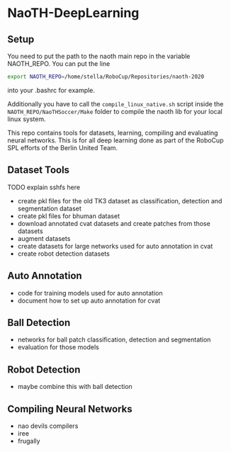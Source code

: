 # NaoTH-DeepLearning

## Setup
You need to put the path to the naoth main repo in the variable NAOTH_REPO. You can put the line
```bash
export NAOTH_REPO=/home/stella/RoboCup/Repositories/naoth-2020
```
into your .bashrc for example.

Additionally you have to call the `compile_linux_native.sh` script inside the `NAOTH_REPO/NaoTHSoccer/Make` folder to compile the naoth lib for your local linux system.

This repo contains tools for datasets, learning, compiling and evaluating neural networks. This is for all deep learning
done as part of the RoboCup SPL efforts of the Berlin United Team.

## Dataset Tools
TODO explain sshfs here

- create pkl files for the old TK3 dataset as classification, detection and segmentation dataset
- create pkl files for bhuman dataset
- download annotated cvat datasets and create patches from those datasets
- augment datasets
- create datasets for large networks used for auto annotation in cvat
- create robot detection datasets

## Auto Annotation
- code for training models used for auto annotation
- document how to set up auto annotation for cvat

## Ball Detection
- networks for ball patch classification, detection and segmentation
- evaluation for those models

## Robot Detection
- maybe combine this with ball detection

## Compiling Neural Networks
- nao devils compilers
- iree
- frugally